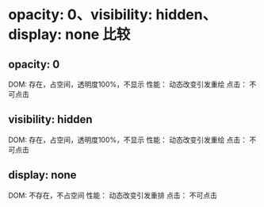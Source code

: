 <!--
 * @Description: In User Settings Edit
 * @Author: your name
 * @Date: 2019-09-18 10:30:09
 * @LastEditTime: 2019-09-18 10:34:19
 * @LastEditors: Please set LastEditors
 -->
# opacity: 0、visibility: hidden、display: none 比较

## opacity: 0
  DOM: 存在，占空间，透明度100%，不显示
  性能： 动态改变引发重绘
  点击： 不可点击

## visibility: hidden
  DOM: 存在，占空间，透明度100%，不显示
  性能： 动态改变引发重绘
  点击： 不可点击

## display: none
  DOM: 不存在，不占空间
  性能： 动态改变引发重排
  点击： 不可点击